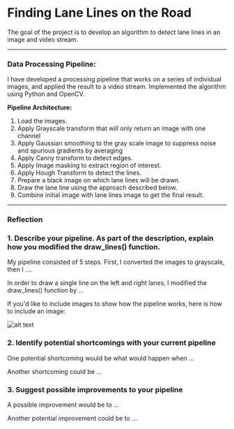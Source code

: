 # **Finding Lane Lines on the Road** 

The goal of the project is to develop an algorithm to detect lane lines in an image and video stream. 

---

### Data Processing Pipeline:

I have developed a processing pipeline that works on a series of individual images, and applied the result to a video stream. Implemented the algorithm using Python and OpenCV.

**Pipeline Architecture:**

1. Load the images.
2. Apply Grayscale transform that will only return an image with one channel
2. Apply Gaussian smoothing to the gray scale image to suppress noise and spurious gradients by averaging
3. Apply Canny transform to detect edges.
4. Apply Image masking to extract region of interest.
5. Apply Hough Transform to detect the lines.
6. Prepare a black image on which lane lines will be drawn.
6. Draw the lane line using the approach described below.
8. Combine initial image with lane lines image to get the final result.


[//]: # (Image References)

[image1]: ./examples/grayscale.jpg "Grayscale"

---

### Reflection

### 1. Describe your pipeline. As part of the description, explain how you modified the draw_lines() function.

My pipeline consisted of 5 steps. First, I converted the images to grayscale, then I .... 

In order to draw a single line on the left and right lanes, I modified the draw_lines() function by ...

If you'd like to include images to show how the pipeline works, here is how to include an image: 

![alt text][image1]


### 2. Identify potential shortcomings with your current pipeline


One potential shortcoming would be what would happen when ... 

Another shortcoming could be ...


### 3. Suggest possible improvements to your pipeline

A possible improvement would be to ...

Another potential improvement could be to ...
